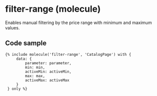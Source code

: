 # filter-range (molecule)

Enables manual filtering by the price range with minimum and maximum values.

## Code sample

```
{% include molecule('filter-range', 'CatalogPage') with {
     data: {
         parameter: parameter,
         min: min,
         activeMin: activeMin,
         max: max,
         activeMax: activeMax
     }
 } only %}
```

